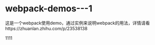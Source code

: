 # webpack-demos---1
这是一个webpack使用demo，通过实例来说明webpack的用法，详情请看https://zhuanlan.zhihu.com/p/23538138

1111